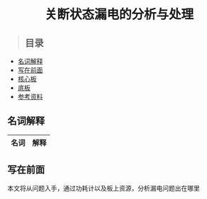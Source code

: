 
<h1 align="center">关断状态漏电的分析与处理</h1>

> ## 目录

- [名词解释](#名词解释)
- [写在前面](#写在前面)
- [核心板](#核心板)
- [底板](#底板)
- [参考资料](#参考资料)

## 名词解释
| 名词 | 解释 |
| --- | --- |

## 写在前面

本文将从问题入手，通过功耗计以及板上资源，分析漏电问题出在哪里
